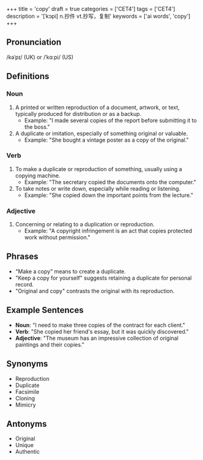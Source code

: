+++
title = 'copy'
draft = true
categories = ['CET4']
tags = ['CET4']
description = '[ˈkɔpi] n.抄件 vt.抄写，复制'
keywords = ['ai words', 'copy']
+++

## Pronunciation
/kəˈpɪ/ (UK) or /ˈkɑːpi/ (US)

## Definitions
### Noun
1. A printed or written reproduction of a document, artwork, or text, typically produced for distribution or as a backup.
   - Example: "I made several copies of the report before submitting it to the boss."
2. A duplicate or imitation, especially of something original or valuable.
   - Example: "She bought a vintage poster as a copy of the original."

### Verb
1. To make a duplicate or reproduction of something, usually using a copying machine.
   - Example: "The secretary copied the documents onto the computer."
2. To take notes or write down, especially while reading or listening.
   - Example: "She copied down the important points from the lecture."

### Adjective
1. Concerning or relating to a duplication or reproduction.
   - Example: "A copyright infringement is an act that copies protected work without permission."

## Phrases
- "Make a copy" means to create a duplicate.
- "Keep a copy for yourself" suggests retaining a duplicate for personal record.
- "Original and copy" contrasts the original with its reproduction.

## Example Sentences
- **Noun**: "I need to make three copies of the contract for each client."
- **Verb**: "She copied her friend's essay, but it was quickly discovered."
- **Adjective**: "The museum has an impressive collection of original paintings and their copies."

## Synonyms
- Reproduction
- Duplicate
- Facsimile
- Cloning
- Mimicry

## Antonyms
- Original
- Unique
- Authentic
